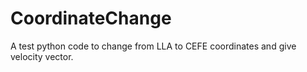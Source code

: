 # CoordinateChange
A test python code to change from LLA to CEFE coordinates and give velocity vector.
